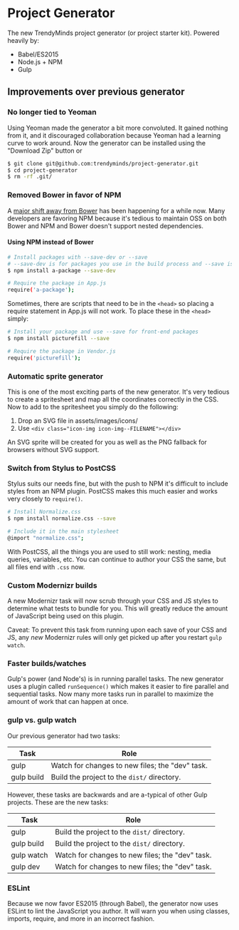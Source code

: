# Project Generator
The new TrendyMinds project generator (or project starter kit). Powered heavily by:

* Babel/ES2015
* Node.js + NPM
* Gulp

## Improvements over previous generator

### No longer tied to Yeoman
Using Yeoman made the generator a bit more convoluted. It gained nothing from it, and it discouraged collaboration because Yeoman had a learning curve to work around. Now the generator can be installed using the "Download Zip" button or

```sh
$ git clone git@github.com:trendyminds/project-generator.git
$ cd project-generator
$ rm -rf .git/
```

### Removed Bower in favor of NPM
A [major shift away from Bower](https://gofore.com/ohjelmistokehitys/stop-using-bower/) has been happening for a while now. Many developers are favoring NPM because it's tedious to maintain OSS on both Bower and NPM and Bower doesn't support nested dependencies.

#### Using NPM instead of Bower
```sh
# Install packages with --save-dev or --save
# --save-dev is for packages you use in the build process and --save is for front-end packages like jQuery or Picturefill
$ npm install a-package --save-dev

# Require the package in App.js
require('a-package');
```
Sometimes, there are scripts that need to be in the `<head>` so placing a require statement in App.js will not work. To place these in the `<head>` simply:

```sh
# Install your package and use --save for front-end packages
$ npm install picturefill --save

# Require the package in Vendor.js
require('picturefill');
```

### Automatic sprite generator
This is one of the most exciting parts of the new generator. It's very tedious to create a spritesheet and map all the coordinates correctly in the CSS. Now to add to the spritesheet you simply do the following:

1. Drop an SVG file in assets/images/icons/
2. Use `<div class="icon-img icon-img--FILENAME"></div>`

An SVG sprite will be created for you as well as the PNG fallback for browsers without SVG support.

### Switch from Stylus to PostCSS
Stylus suits our needs fine, but with the push to NPM it's difficult to include styles from an NPM plugin. PostCSS makes this much easier and works very closely to `require()`.

```sh
# Install Normalize.css
$ npm install normalize.css --save

# Include it in the main stylesheet
@import "normalize.css";
```

With PostCSS, all the things you are used to still work: nesting, media queries, variables, etc. You can continue to author your CSS the same, but all files end with `.css` now.

### Custom Modernizr builds
A new Modernizr task will now scrub through your CSS and JS styles to determine what tests to bundle for you. This will greatly reduce the amount of JavaScript being used on this plugin.

Caveat: To prevent this task from running upon each save of your CSS and JS, any _new_ Modernizr rules will only get picked up after you restart `gulp watch`.

### Faster builds/watches
Gulp's power (and Node's) is in running parallel tasks. The new generator uses a plugin called `runSequence()` which makes it easier to fire parallel and sequential tasks. Now many more tasks run in parallel to maximize the amount of work that can happen at once.

### gulp vs. gulp watch
Our previous generator had two tasks:

| Task       | Role                                              |
|------------|---------------------------------------------------|
| gulp       | Watch for changes to new files; the "dev" task.   |
| gulp build | Build the project to the `dist/` directory.       |

However, these tasks are backwards and are a-typical of other Gulp projects. These are the new tasks:

| Task       | Role                                              |
|------------|---------------------------------------------------|
| gulp       | Build the project to the `dist/` directory.       |
| gulp build | Build the project to the `dist/` directory.       |
| gulp watch | Watch for changes to new files; the "dev" task.   |
| gulp dev   | Watch for changes to new files; the "dev" task.   |

### ESLint
Because we now favor ES2015 (through Babel), the generator now uses ESLint to lint the JavaScript you author. It will warn you when using classes, imports, require, and more in an incorrect fashion.
